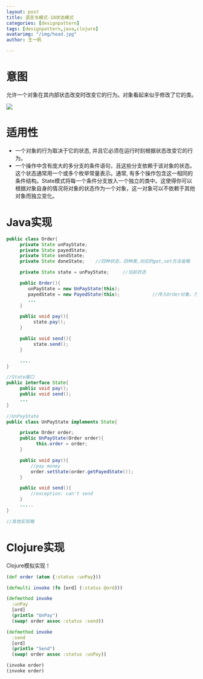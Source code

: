 ```yaml
---
layout: post
title: 语言与模式-18状态模式
categories: [designpattern]
tags: [designpattern,java,clojure]
avatarimg: "/img/head.jpg"
author: 王一帆

---
```

# 意图

允许一个对象在其内部状态改变时改变它的行为。对象看起来似乎修改了它的类。

![]({{site.CDN_PATH}}/assets/designpattern/state.jpg)

# 适用性

- 一个对象的行为取决于它的状态, 并且它必须在运行时刻根据状态改变它的行为。
- 一个操作中含有庞大的多分支的条件语句，且这些分支依赖于该对象的状态。这个状态通常用一个或多个枚举常量表示。通常, 有多个操作包含这一相同的条件结构。State模式将每一个条件分支放入一个独立的类中。这使得你可以根据对象自身的情况将对象的状态作为一个对象，这一对象可以不依赖于其他对象而独立变化。

# Java实现

```java
public class Order{
     private State unPayState;
     private State payedState;
     private State sendState;
     private State doneState;    //四种状态，四种类,对应的get,set方法省略

     private State state = unPayState;     //当前状态

     public Order(){
        unPayState = new UnPayState(this);
        payedState = new PayedState(this);            //传入Order对象，为了修改Order的状态
        ...
     }

     public void pay(){
          state.pay();
     }

     public void send(){
          state.send();
     }

     ....
}
```

<!-- more -->

```java
//State接口
public interface State{
     public void pay();
     public void send();
     ...
}
```

```java
//UnPayState
public class UnPayState implements State{

     private Order order;
     public UnPayState(Order order){
           this.order = order;
     }

     public void pay(){
         //pay money
         order.setState(order.getPayedState());
     }

     public void send(){
         //exception: can't send
     }
     .....
}

//其他实现略
```

# Clojure实现

Clojure模拟实现！

```clojure
(def order (atom {:status :unPay}))

(defmulti invoke (fn [ord] (:status @ord)))

(defmethod invoke
  :unPay
  [ord]
  (println "UnPay")
  (swap! order assoc :status :send))

(defmethod invoke
  :send
  [ord]
  (println "Send")
  (swap! order assoc :status :unPay))

(invoke order)
(invoke order)
```
